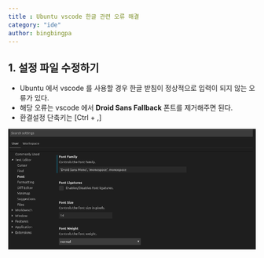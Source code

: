 ```yaml
---
title : Ubuntu vscode 한글 관련 오류 해결
category: "ide"
author: bingbingpa
---
```



## 1. 설정 파일 수정하기

- Ubuntu 에서 vscode 를 사용할 경우 한글 받침이 정상적으로 입력이 되지 않는 오류가 있다.
- 해당 오류는 vscode 에서 **Droid Sans Fallback** 폰트를 제거해주면 된다.
- 환결설정 단축키는 [Ctrl + ,]

![fontRemove](font-remove.png)

